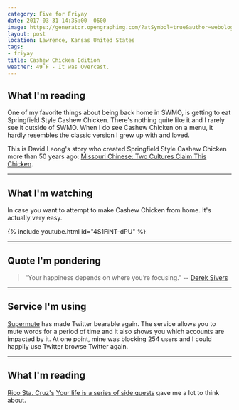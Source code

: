 ```yaml
---
category: Five for Friyay
date: 2017-03-31 14:35:00 -0600
image: https://generator.opengraphimg.com/?atSymbol=true&author=webology&authorSize=text-2xl&tags=friyay&title=Cashew+Chicken+Edition
layout: post
location: Lawrence, Kansas United States
tags:
- friyay
title: Cashew Chicken Edition
weather: 49˚F - It was Overcast.
---
```


## What I'm reading

One of my favorite things about being back home in SWMO, is getting to eat Springfield Style Cashew Chicken. There's nothing quite like it and I rarely see it outside of SWMO. When I do see Cashew Chicken on a menu, it hardly resembles the classic version I grew up with and loved. 

This is David Leong's story who created Springfield Style Cashew Chicken more than 50 years ago: [Missouri Chinese: Two Cultures Claim This Chicken](http://www.nytimes.com/2009/03/11/dining/11cashew.html).

---

## What I'm watching

In case you want to attempt to make Cashew Chicken from home. It's actually very easy.

{% include youtube.html id="4S1FiNT-dPU" %}

----

## Quote I'm pondering

> "Your happiness depends on where you’re focusing." -- [Derek Sivers](https://sivers.org/bronze)

----

## Service I'm using

[Supermute](https://supermute.feeltrain.com/) has made Twitter bearable again. The service allows you to mute words for a period of time and it also shows you which accounts are impacted by it. At one point, mine was blocking 254 users and I could happily use Twitter browse Twitter again.

----

## What I'm reading

[Rico Sta. Cruz's](https://twitter.com/rstacruz) [Your life is a series of side quests](http://ricostacruz.com/til/life-in-side-quests) gave me a lot to think about.